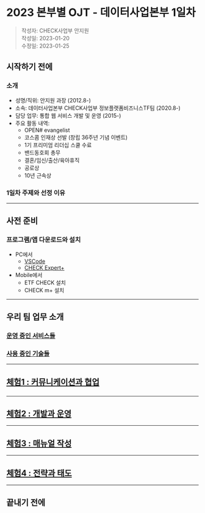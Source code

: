 # 2023 본부별 OJT - 데이터사업본부 1일차
> 작성자: CHECK사업부 안지원   
> 작성일: 2023-01-20   
> 수정일: 2023-01-25

## 시작하기 전에
### 소개
- 성명/직위: 안지원 과장 (2012.8-)
- 소속: 데이터사업본부 CHECK사업부 정보플랫폼비즈니스TF팀 (2020.8-)
- 담당 업무: 통합 웹 서비스 개발 및 운영 (2015-)
- 주요 활동 내역:
  - OPEN# evangelist
  - 코스콤 인재상 선발 (창립 36주년 기념 이벤트)
  - 1기 프리미엄 리더십 스쿨 수료
  - 밴드동호회 총무
  - 결혼/임신/출산/육아휴직
  - 공로상
  - 10년 근속상

### 1일차 주제와 선정 이유

***
## 사전 준비
### 프로그램/앱 다운로드와 설치

- PC에서
  - [VSCode](https://code.visualstudio.com/Download)
  - [CHECK Expert+](http://www.check.co.kr/)
- Mobile에서
  - ETF CHECK 설치
  - CHECK m+ 설치

***
## 우리 팀 업무 소개

### [운영 중인 서비스들](./sub_services.md)
### [사용 중인 기술들](./sub_stack.md)


***

## [체험1 : 커뮤니케이션과 협업](./sub_communication.md)

### 

***

## [체험2 : 개발과 운영](./sub_devopr.md)

***

## [체험3 : 매뉴얼 작성](./sub_manual.md)

***

## [체험4 : 전략과 태도](./sub_attitute.md)

***

## 끝내기 전에

